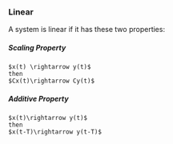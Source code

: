 
### Linear

A system is linear if it has these two properties:

##### Scaling Property
	$x(t) \rightarrow y(t)$
	then
	$Cx(t)\rightarrow Cy(t)$

##### Additive Property
	$x(t)\rightarrow y(t)$
	then
	$x(t-T)\rightarrow y(t-T)$

